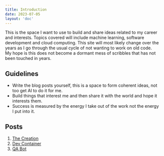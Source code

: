 ```yaml
---
title: Introduction
date: 2023-07-05
layout: 'doc'
---
```


This is the space I want to use to build and share ideas related to my career and interests.
Topics covered will include machine learning, software development and cloud computing.
This site will most likely change over the years as I go through the usual cycle of not wanting to work on old code.
My hope is this does not become a dormant mess of scribbles that has not been touched in years.

## Guidelines

- Write the blog posts yourself, this is a space to form coherent ideas, not too get AI to do it for me.
- Build things that interest me and then share it with the world and hope it interests them. 
- Success is measured by the energy I take out of the work not the energy I put into it.

## Posts

1. [The Creation](/posts/2023-09-08-creation)
2. [Dev Container](/posts/2023-10-14-devcontainer)
3. [QA Bot](/posts/2024-01-07-qa-bot)